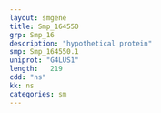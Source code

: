 ```yaml
---
layout: smgene
title: Smp_164550
grp: Smp_16
description: "hypothetical protein"
smp: Smp_164550.1
uniprot: "G4LUS1"
length:   219
cdd: "ns"
kk: ns
categories: sm
---
```


